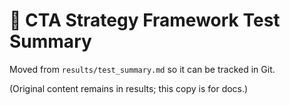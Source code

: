 # 🧪 CTA Strategy Framework Test Summary

Moved from `results/test_summary.md` so it can be tracked in Git.

(Original content remains in results; this copy is for docs.)
